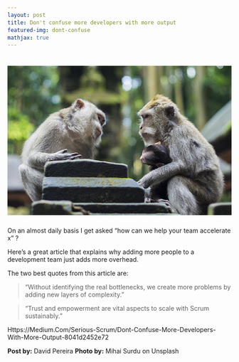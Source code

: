 ```yaml
---
layout: post
title: Don't confuse more developers with more output
featured-img: dont-confuse
mathjax: true
---
```


# ![PowerMBA Infographic](/assets/img/posts/dont-confuse.jpg)



On an almost daily basis I get asked “how can we help your team accelerate x” ?

Here’s a great article that explains why adding more people to a development team just adds more overhead.

The two best quotes from this article are:

> “Without identifying the real bottlenecks, we create more problems by adding new layers of complexity.”

> “Trust and empowerment are vital aspects to scale with Scrum sustainably.”

Https://Medium.Com/Serious-Scrum/Dont-Confuse-More-Developers-With-More-Output-8041d2452e72

**Post by:** David Pereira
**Photo by:** Mihai Surdu on Unsplash

